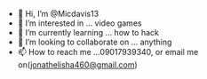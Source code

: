- 👋 Hi, I’m @Micdavis13
- 👀 I’m interested in ... video games
- 🌱 I’m currently learning ... how to hack
- 💞️ I’m looking to collaborate on ... anything
- 📫 How to reach me ...09017939340, or email me on(jonathelisha460@gmail.com)

<!---
Micdavis13/Micdavis13 is a ✨ special ✨ repository because its `README.md` (this file) appears on your GitHub profile.
You can click the Preview link to take a look at your changes.
--->
